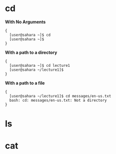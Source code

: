 # cd
**With No Arguments**
```
{
  [user@sahara ~]$ cd
  [user@sahara ~]$ 
}
```
**With a path to a directory**
```
{
  [user@sahara ~]$ cd lecture1
  [user@sahara ~/lecture1]$ 
}
```
**With a path to a file**
```
{
  [user@sahara ~/lecture1]$ cd messages/en-us.txt
  bash: cd: messages/en-us.txt: Not a directory
}
```
# ls
# cat
